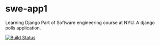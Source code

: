 # swe-app1
Learning Django Part of Software engineering course at NYU.
A django polls application.

[![Build Status](https://app.travis-ci.com/ll4407/swe-app1.svg?branch=main)](https://app.travis-ci.com/ll4407/swe-app1)
